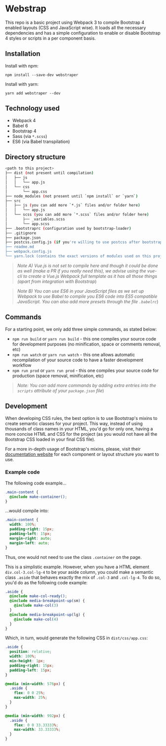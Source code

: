 # Webstrap

This repo is a basic project using Webpack 3 to compile Bootstrap 4 enabled layouts (CSS and JavaScript wise). It 
loads all the necessary dependencies and has a simple configuration to enable or disable Bootstrap 4 styles or
scripts in a per component basis.

## Installation
Install with npm:
```
npm install --save-dev webstraper
```
Install with yarn:
```
yarn add webstraper --dev
```

## Technology used
- Webpack 4
- Babel 6
- Bootstrap 4
- Sass (via `*.scss`)
- ES6 (via Babel transpilation)

## Directory structure
```bash
<path to this project>
├── dist (not present until compilation)
│   ├── js
│   │   └── app.js
│   └── css
│       └── app.css
├── node_modules (not present until `npm install` or `yarn`)
├── src
│   ├── js (you can add more `*.js` files and/or folder here) 
│   │   └── app.js
│   └── scss (you can add more `*.scss` files and/or folder here)
│       ├── _variables.scss
│       └── app.scss 
├── .bootstraprc (configuration used by bootstrap-loader)
├── .gitignore 
├── package.json 
├── postcss.config.js (if you're willing to use postcss after bootstrap uses it)
├── readme.md
├── webpack.config.js 
└── yarn.lock (contains the exact versions of modules used on this project)
```

> _Note A) Vue.js is not set to compile here and though it could be done as well (make a PR if you really need this), we
 advise using the vue-cli to create a Vue.js Webpack full template as it has all those things (apart from integration
  with Bootstrap_)
  
> _Note B) You can use ES6 in your JavaScript files as we set up Webpack to use Babel to compile you ES6 code into 
ES5 compatible JavaScript. You can also add more presets through the file `.babelrc`_)

## Commands
For a starting point, we only add three simple commands, as stated below:

- `npm run build` or `yarn run build` - this one compiles your source code for development purposes (no minification, 
space or comments removal, etc)
- `npm run watch` or `yarn run watch` - this one allows automatic recompilation of your source code to have a faster 
development workflow
- `npm run prod` or `yarn run prod` - this one compiles your source code for production (space removal, minification, 
etc)

> _Note: You can add more commands by adding extra entries into the `scripts` attribute of your `package.json` file_)

## Development

When developing CSS rules, the best option is to use Bootstrap's mixins to create semantic classes for your project. 
This way, instead of using thousands of class names in your HTML, you'd go for only one, having a more concise HTML 
and CSS for the project (as you would not have all the Bootstrap CSS loaded in your final CSS file).

For a more in-depth usage of Bootstrap's mixins, please, visit their [documentation website](https://getbootstrap.com/docs/4.0/)
for each component or layout structure you want to use.

### Example code
The following code example... 
```scss
.main-content {
  @include make-container();
}
```
...would compile into:
```css
.main-content {
  width: 100%;
  padding-right: 15px;
  padding-left: 15px;
  margin-right: auto;
  margin-left: auto;
}
```
Thus, one would not need to use the class `.container` on the page. 

This is a simplistic example. However, when you have a HTML element `div.col-3.col-lg-4` to be your aside column, you 
could make a semantic class `.aside` that behaves exactly the mix of `.col-3` and `.col-lg-4`. To do so, you'd do as 
the following code example:

```scss
.aside {
  @include make-col-ready();
  @include media-breakpoint-up(sm) {
    @include make-col(3)
  }
  @include media-breakpoint-up(lg) {
    @include make-col(4)
  }
}
```
Which, in turn, would generate the following CSS in `dist/css/app.css`:
```css
.aside {
  position: relative;
  width: 100%;
  min-height: 1px;
  padding-right: 15px;
  padding-left: 15px;
}

@media (min-width: 576px) {
  .aside {
    flex: 0 0 25%;
    max-width: 25%;
  }
}

@media (min-width: 992px) {
  .aside {
    flex: 0 0 33.33333%;
    max-width: 33.33333%;
  }
}
```
